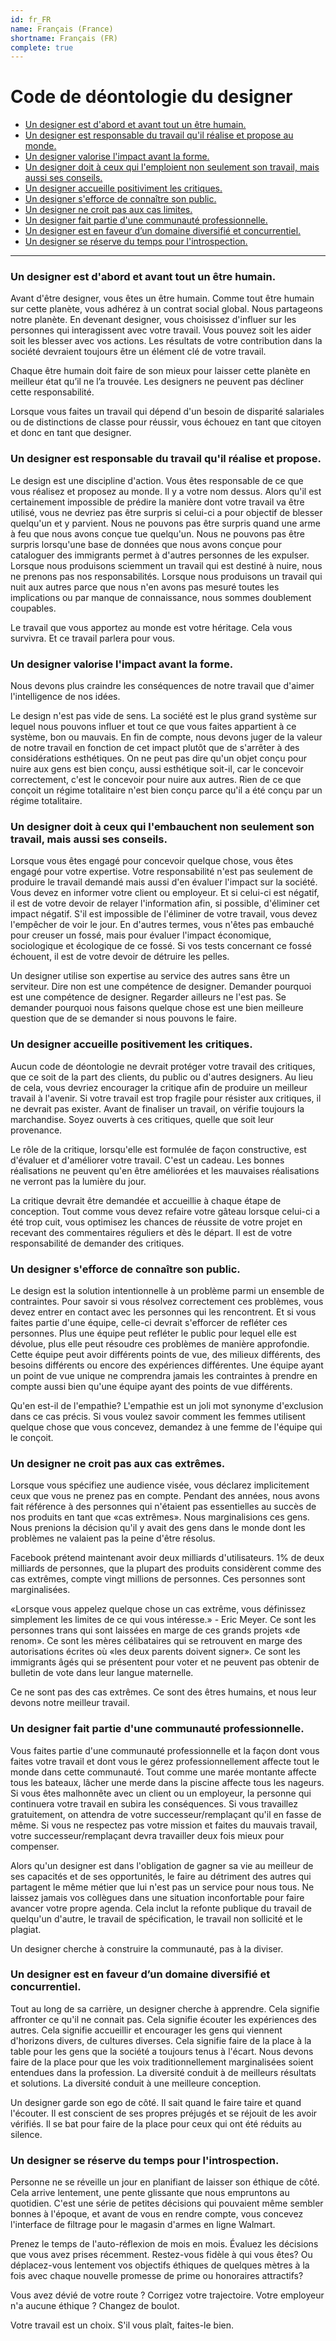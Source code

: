 ```yaml
---
id: fr_FR
name: Français (France)
shortname: Français (FR)
complete: true
---
```


# Code de déontologie du designer

* [Un designer est d'abord et avant tout un être humain.](#un-designer-est-dabord-et-avant-tout-un-être-humain)
* [Un designer est responsable du travail qu'il réalise et propose au monde.](#un-designer-est-responsable-du-travail-quil-réalise-et-propose-au-monde)
* [Un designer valorise l'impact avant la forme.](#un-designer-valorise-limpact-avant-la-forme)
* [Un designer doit à ceux qui l'emploient non seulement son travail, mais aussi ses conseils.](#un-designer-doit-à-ceux-qui-lembauchent-non-seulement-son-travail-mais-aussi-ses-conseils)
* [Un designer accueille positiviment les critiques.](#un-designer-accueille-positivement-les-critiques)
* [Un designer s'efforce de connaître son public.](#un-designer-sefforce-de-connaître-son-public)
* [Un designer ne croit pas aux cas limites.](#un-designer-ne-croit-pas-aux-cas-limites)
* [Un designer fait partie d'une communauté professionnelle.](#un-designer-fait-partie-dune-communauté-professionnelle)
* [Un designer est en faveur d’un domaine diversifié et concurrentiel.](#un-designer-est-en-faveur-dun-domaine-diversifié-et-concurrentiel)
* [Un designer se réserve du temps pour l'introspection.](#un-designer-se-réserve-du-temps-pour-lintrospection)

***

### Un designer est d'abord et avant tout un être humain.

Avant d'être designer, vous êtes un être humain. Comme tout être humain sur cette planète, vous adhérez à un contrat social global. Nous partageons notre planète. En devenant designer, vous choisissez d'influer sur les personnes qui interagissent avec votre travail. Vous pouvez soit les aider soit les blesser avec vos actions. Les résultats de votre contribution dans la société devraient toujours être un élément clé de votre travail.

Chaque être humain doit faire de son mieux pour laisser cette planète en meilleur état qu’il ne l’a trouvée. Les designers ne peuvent pas décliner cette responsabilité.

Lorsque vous faites un travail qui dépend d'un besoin de disparité salariales ou de distinctions de classe pour réussir, vous échouez en tant que citoyen et donc en tant que designer.

### Un designer est responsable du travail qu'il réalise et propose.

Le design est une discipline d'action. Vous êtes responsable de ce que vous réalisez et proposez au monde. Il y a votre nom dessus. Alors qu'il est certainement impossible de prédire la manière dont votre travail va être utilisé, vous ne devriez pas être surpris si celui-ci a pour objectif de blesser quelqu'un et y parvient. Nous ne pouvons pas être surpris quand une arme à feu que nous avons conçue tue quelqu'un. Nous ne pouvons pas être surpris lorsqu'une base de données que nous avons conçue pour cataloguer des immigrants permet à d'autres personnes de les expulser. Lorsque nous produisons sciemment un travail qui est destiné à nuire, nous ne prenons pas nos responsabilités. Lorsque nous produisons un travail qui nuit aux autres parce que nous n'en avons pas mesuré toutes les implications ou par manque de connaissance, nous sommes doublement coupables.

Le travail que vous apportez au monde est votre héritage. Cela vous survivra. Et ce travail parlera pour vous.

### Un designer valorise l'impact avant la forme.

Nous devons plus craindre les conséquences de notre travail que d'aimer l'intelligence de nos idées.

Le design n'est pas vide de sens. La société est le plus grand système sur lequel nous pouvons influer et tout ce que vous faites appartient à ce système, bon ou mauvais. En fin de compte, nous devons juger de la valeur de notre travail en fonction de cet impact plutôt que de s'arrêter à des considérations esthétiques. On ne peut pas dire qu'un objet conçu pour nuire aux gens est bien conçu, aussi esthétique soit-il, car le concevoir correctement, c'est le concevoir pour nuire aux autres. Rien de ce que conçoit un régime totalitaire n'est bien conçu parce qu'il a été conçu par un régime totalitaire.

### Un designer doit à ceux qui l'embauchent non seulement son travail, mais aussi ses conseils.

Lorsque vous êtes engagé pour concevoir quelque chose, vous êtes engagé pour votre expertise. Votre responsabilité n'est pas seulement de produire le travail demandé mais aussi d'en évaluer l'impact sur la société. Vous devez en informer votre client ou employeur. Et si celui-ci est négatif, il est de votre devoir de relayer l'information afin, si possible, d'éliminer cet impact négatif. S'il est impossible de l'éliminer de votre travail, vous devez l'empêcher de voir le jour. En d'autres termes, vous n'êtes pas embauché pour creuser un fossé, mais pour évaluer l'impact économique, sociologique et écologique de ce fossé. Si vos tests concernant ce fossé échouent, il est de votre devoir de détruire les pelles.

Un designer utilise son expertise au service des autres sans être un serviteur. Dire non est une compétence de designer. Demander pourquoi est une compétence de designer. Regarder ailleurs ne l'est pas. Se demander pourquoi nous faisons quelque chose est une bien meilleure question que de se demander si nous pouvons le faire.

### Un designer accueille positivement les critiques.

Aucun code de déontologie ne devrait protéger votre travail des critiques, que ce soit de la part des clients, du public ou d'autres designers. Au lieu de cela, vous devriez encourager la critique afin de produire un meilleur travail à l'avenir. Si votre travail est trop fragile pour résister aux critiques, il ne devrait pas exister. Avant de finaliser un travail, on vérifie toujours la marchandise. Soyez ouverts à ces critiques, quelle que soit leur provenance.

Le rôle de la critique, lorsqu'elle est formulée de façon constructive, est d'évaluer et d'améliorer votre travail. C'est un cadeau. Les bonnes réalisations ne peuvent qu'en être améliorées et les mauvaises réalisations ne verront pas la lumière du jour.

La critique devrait être demandée et accueillie à chaque étape de conception. Tout comme vous devez refaire votre gâteau lorsque celui-ci a été trop cuit, vous optimisez les chances de réussite de votre projet en recevant des commentaires réguliers et dès le départ. Il est de votre responsabilité de demander des critiques.

### Un designer s'efforce de connaître son public.

Le design est la solution intentionnelle à un problème parmi un ensemble de contraintes. Pour savoir si vous résolvez correctement ces problèmes, vous devez entrer en contact avec les personnes qui les rencontrent. Et si vous faites partie d'une équipe, celle-ci devrait s'efforcer de refléter ces personnes. Plus une équipe peut refléter le public pour lequel elle est dévolue, plus elle peut résoudre ces problèmes de manière approfondie. Cette équipe peut avoir différents points de vue, des milieux différents, des besoins différents ou encore des expériences différentes. Une équipe ayant un point de vue unique ne comprendra jamais les contraintes à prendre en compte aussi bien qu'une équipe ayant des points de vue différents.

Qu'en est-il de l'empathie? L'empathie est un joli mot synonyme d'exclusion dans ce cas précis. Si vous voulez savoir comment les femmes utilisent quelque chose que vous concevez, demandez à une femme de l'équipe qui le conçoit.

### Un designer ne croit pas aux cas extrêmes.

Lorsque vous spécifiez une audience visée, vous déclarez implicitement ceux que vous ne prenez pas en compte. Pendant des années, nous avons fait référence à des personnes qui n'étaient pas essentielles au succès de nos produits en tant que «cas extrêmes». Nous marginalisions ces gens. Nous prenions la décision qu'il y avait des gens dans le monde dont les problèmes ne valaient pas la peine d'être résolus.

Facebook prétend maintenant avoir deux milliards d'utilisateurs. 1% de deux milliards de personnes, que la plupart des produits considèrent comme des cas extrêmes, compte vingt millions de personnes. Ces personnes sont marginalisées.

«Lorsque vous appelez quelque chose un cas extrême, vous définissez simplement les limites de ce qui vous intéresse.» - Eric Meyer. Ce sont les personnes trans qui sont laissées en marge de ces grands projets «de renom». Ce sont les mères célibataires qui se retrouvent en marge des autorisations écrites où «les deux parents doivent signer». Ce sont les immigrants âgés qui se présentent pour voter et ne peuvent pas obtenir de bulletin de vote dans leur langue maternelle.

Ce ne sont pas des cas extrêmes. Ce sont des êtres humains, et nous leur devons notre meilleur travail.

### Un designer fait partie d'une communauté professionnelle.

Vous faites partie d'une communauté professionnelle et la façon dont vous faites votre travail et dont vous le gérez professionnellement affecte tout le monde dans cette communauté. Tout comme une marée montante affecte tous les bateaux, lâcher une merde dans la piscine affecte tous les nageurs. Si vous êtes malhonnête avec un client ou un employeur, la personne qui continuera votre travail en subira les conséquences. Si vous travaillez gratuitement, on attendra de votre successeur/remplaçant qu'il en fasse de même. Si vous ne respectez pas votre mission et faites du mauvais travail, votre successeur/remplaçant devra travailler deux fois mieux pour compenser.

Alors qu'un designer est dans l'obligation de gagner sa vie au meilleur de ses capacités et de ses opportunités, le faire au détriment des autres qui partagent le même métier que lui n'est pas un service pour nous tous. Ne laissez jamais vos collègues dans une situation inconfortable pour faire avancer votre propre agenda. Cela inclut la refonte publique du travail de quelqu'un d'autre, le travail de spécification, le travail non sollicité et le plagiat.

Un designer cherche à construire la communauté, pas à la diviser.

### Un designer est en faveur d’un domaine diversifié et concurrentiel.

Tout au long de sa carrière, un designer cherche à apprendre. Cela signifie affronter ce qu'il ne connait pas. Cela signifie écouter les expériences des autres. Cela signifie accueillir et encourager les gens qui viennent d'horizons divers, de cultures diverses. Cela signifie faire de la place à la table pour les gens que la société a toujours tenus à l'écart. Nous devons faire de la place pour que les voix traditionnellement marginalisées soient entendues dans la profession. La diversité conduit à de meilleurs résultats et solutions. La diversité conduit à une meilleure conception.

Un designer garde son ego de côté. Il sait quand le faire taire et quand l'écouter. Il est conscient de ses propres préjugés et se réjouit de les avoir vérifiés. Il se bat pour faire de la place pour ceux qui ont été réduits au silence.

### Un designer se réserve du temps pour l'introspection.

Personne ne se réveille un jour en planifiant de laisser son éthique de côté. Cela arrive lentement, une pente glissante que nous empruntons au quotidien. C'est une série de petites décisions qui pouvaient même sembler bonnes à l'époque, et avant de vous en rendre compte, vous concevez l'interface de filtrage pour le magasin d'armes en ligne Walmart.

Prenez le temps de l'auto-réflexion de mois en mois. Évaluez les décisions que vous avez prises récemment. Restez-vous fidèle à qui vous êtes? Ou déplacez-vous lentement vos objectifs éthiques de quelques mètres à la fois avec chaque nouvelle promesse de prime ou honoraires attractifs?

Vous avez dévié de votre route ? Corrigez votre trajectoire. Votre employeur n'a aucune éthique ? Changez de boulot.

Votre travail est un choix. S'il vous plaît, faites-le bien.
